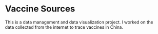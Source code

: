 # Vaccine Sources
This is a data management and data visualization project. I worked on the data collected from the internet to trace vaccines in China.
